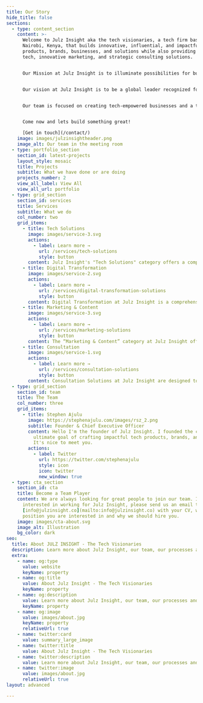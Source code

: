 ```yaml
---
title: Our Story
hide_title: false
sections:
  - type: content_section
    content: >-
      Welcome to Julz Insight aka the tech visionaries, a tech firm based in
      Nairobi, Kenya, that builds innovative, influential, and impactful
      products, brands, businesses, and solutions while also providing cutting-edge
      tech, innovative marketing, and strategic consulting solutions. 


      Our Mission at Julz Insight is to illuminate possibilities for businesses, brands, and individuals by leveraging cutting-edge technology, innovative marketing strategies, and expert consulting services. We are dedicated to empowering our clients to unlock their fullest potential and thrive in the rapidly evolving landscape of tech and marketing, never having to worry about the best tech stack, the newest marketing platform, or whether you should go cloud or go home (on-premise).


      Our vision at Julz Insight is to be a global leader recognized for our innovative spirit, unwavering commitment to our craft, and the transformative impact we bring to the world. We aspire to shape the future with our innovations and our solutions in a world where possibilities are limitless.


      Our team is focused on creating tech-empowered businesses and a tech-empowered future. We work closely with our clients to understand their needs, wants, and challenges, and we use our expertise in technology and marketing to help you thrive. We cover and understand all facets of technology, such as cloud computing, IoT, AI, design, automation, data, blockchain, cybersecurity, and more.


      Come now and lets build something great!

      [Get in touch](/contact/)
    image: images/julzinsightheader.png
    image_alt: Our team in the meeting room
  - type: portfolio_section
    section_id: latest-projects
    layout_style: mosaic
    title: Projects
    subtitle: What we have done or are doing
    projects_number: 2
    view_all_label: View All
    view_all_url: portfolio
  - type: grid_section
    section_id: services
    title: Services
    subtitle: What we do
    col_number: two
    grid_items:
      - title: Tech Solutions
        image: images/service-3.svg
        actions:
          - label: Learn more →
            url: /services/tech-solutions
            style: button
        content: Julz Insight's "Tech Solutions" category offers a comprehensive suite of services. Our Web Design services leverage tools like Figma, Webflow, Framer, Shopify, Hugo, Ghost, and WordPress to create engaging websites. Our Visual/Brand Identity Design services help businesses establish a strong brand presence with unique logos, color schemes, brand guidelines, imagery, packaging, and typography. As an ICT Equipment Vendor, we provide essential hardware like servers, laptops, desktops, accessories, and smartphones. Our Managed Solutions Provision service removes the hassle of managing your IT infrastructure and software, allowing you to focus on your core business.
      - title: Digital Transformation
        image: images/service-2.svg
        actions:
          - label: Learn more →
            url: /services/digital-transformation-solutions
            style: button
        content: Digital Transformation at Julz Insight is a comprehensive service that revolutionizes your business operations. We offer Managed Cloud services with Google Cloud, among others. Our solutions include File Sharing through Nextcloud. We streamline your workflow with Project Management tools like Monday.com and Asana. Our CRM solutions include Hubspot, Zoho, Salesforce, and Odoo. We enhance team collaboration using Slack, Google Workspace, Microsoft 365, and Zoho. We offer ERP solutions with Microsoft Dynamics NAV 2016, SAP, and Odoo. Our customer support includes Zendesk, Intercom, Jira, Tiledesk, Many Chat, and Freshdesk. We automate your marketing with Mailchimp, Hunter.io, Zapier, Campaigner, and Hubspot.
      - title: Marketing & Content
        image: images/service-3.svg
        actions:
          - label: Learn more →
            url: /services/marketing-solutions
            style: button     
        content: The “Marketing & Content” category at Julz Insight offers comprehensive solutions to enhance your business’s market presence. It includes content creation and marketing strategies to engage your target audience effectively. Additionally, we provide IT Infrastructure Consulting for robust system design, Cloud Consulting for leveraging cloud technologies, Digital Transformation Consulting for integrating digital technologies into your business, and Creative & Content Strategy for developing effective content distribution strategies. Each service is designed to work cohesively, providing a comprehensive solution for your business’s marketing and content needs.      
      - title: Consultation
        image: images/service-1.svg
        actions:
          - label: Learn more →
            url: /services/consultation-solutions
            style: button
        content: Consultation Solutions at Julz Insight are designed to guide your business towards success. We offer IT Infrastructure Consulting to optimize your technology environment. Our Cloud Consulting services help you leverage the power of cutting-edge cloud technologies. With our Digital Transformation Consulting, we assist you in embracing digital changes to improve and automate business processes. Our Creative & Content Strategy consulting helps you create compelling content that resonates with your audience. We provide expert advice and innovative solutions to meet your unique business needs and drive growth. We focus on putting you on the digital world map.
  - type: grid_section
    section_id: team
    title: The Team
    col_number: three
    grid_items:
      - title: Stephen Ajulu
        image: https://stephenajulu.com/images/rsz_2.png
        subtitle: Founder & Chief Executive Officer
        content: Hello I'm the founder of Julz Insight. I founded the company with the
          ultimate goal of crafting impactful tech products, brands, and solutions.
          It's nice to meet you.
        actions:
          - label: Twitter
            url: https://twitter.com/stephenajulu
            style: icon
            icon: twitter
            new_window: true
  - type: cta_section
    section_id: cta
    title: Become a Team Player
    content: We are always looking for great people to join our team. If you are
      interested in working for Julz Insight, please send us an email to
      [info@julzinsight.co](mailto:info@julzinsight.co) with your CV, which
      position you are interested in and why we should hire you.
    image: images/cta-about.svg
    image_alt: Illustration
    bg_color: dark
seo:
  title: About JULZ INSIGHT - The Tech Visionaries
  description: Learn more about Julz Insight, our team, our processes and more
  extra:
    - name: og:type
      value: website
      keyName: property
    - name: og:title
      value: About Julz Insight - The Tech Visionaries
      keyName: property
    - name: og:description
      value: Learn more about Julz Insight, our team, our processes and more
      keyName: property
    - name: og:image
      value: images/about.jpg
      keyName: property
      relativeUrl: true
    - name: twitter:card
      value: summary_large_image
    - name: twitter:title
      value: About Julz Insight - The Tech Visionaries
    - name: twitter:description
      value: Learn more about Julz Insight, our team, our processes and more
    - name: twitter:image
      value: images/about.jpg
      relativeUrl: true
layout: advanced

---
```

